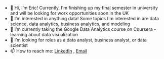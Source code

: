 - 👋 Hi, I’m Eric! Currently, I'm finishing up my final semester in university and will be looking for work opportunities soon in the UK
- 👀 I’m interested in anything data! Some topics I'm interested in are data science, data analytics, business analytics, and modeling
- 🌱 I’m currently taking the Google Data Analytics course on Coursera - learning about data visualization
- 💞️ I’m looking for roles as a data analyst, business analyst, or data scientist
- 📫 How to reach me: [LinkedIn](https://www.linkedin.com/in/ericyung1998/) , [Email](mailto:ericyung1998@gmail.com)
